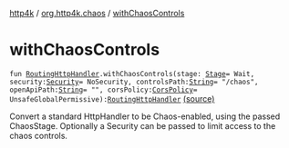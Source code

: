 [http4k](../index.md) / [org.http4k.chaos](index.md) / [withChaosControls](./with-chaos-controls.md)

# withChaosControls

`fun `[`RoutingHttpHandler`](../org.http4k.routing/-routing-http-handler/index.md)`.withChaosControls(stage: `[`Stage`](-stage.md)` = Wait, security: `[`Security`](../org.http4k.contract/-security/index.md)` = NoSecurity, controlsPath: `[`String`](https://kotlinlang.org/api/latest/jvm/stdlib/kotlin/-string/index.html)` = "/chaos", openApiPath: `[`String`](https://kotlinlang.org/api/latest/jvm/stdlib/kotlin/-string/index.html)` = "", corsPolicy: `[`CorsPolicy`](../org.http4k.filter/-cors-policy/index.md)` = UnsafeGlobalPermissive): `[`RoutingHttpHandler`](../org.http4k.routing/-routing-http-handler/index.md) [(source)](https://github.com/http4k/http4k/blob/master/http4k-testing-chaos/src/main/kotlin/org/http4k/chaos/ChaosControls.kt#L133)

Convert a standard HttpHandler to be Chaos-enabled, using the passed ChaosStage.
Optionally a Security can be passed to limit access to the chaos controls.

